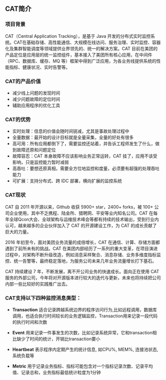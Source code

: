 ## CAT简介

### 项目背景

CAT（Central Application Tracking），是基于 Java 开发的分布式实时监控系统。CAT在基础存储、高性能通信、大规模在线访问、服务治理、实时监控、容器化及集群智能调度等领域提供业界领先的、统一的解决方案。CAT 目前在美团的产品定位是应用层的统一监控组件，基本接入了美团所有核心应用，在中间件（RPC、数据库、缓存、MQ 等）框架中得到广泛应用，为各业务线提供系统的性能指标、健康状况、实时告警等。


### CAT的产品价值

- 减少线上问题的发现时间
- 减少问题故障的定位时间
- 辅助应用程序的优化工具


### CAT的优势

- 实时处理：信息的价值会随时间锐减，尤其是事故处理过程中
- 全量数据：最开始的设计目标就是全量采集，全量的好处有很多
- 高可用：所有应用都倒下了，需要监控还站着，并告诉工程师发生了什么，做到故障还原和问题定位
- 故障容忍：CAT 本身故障不应该影响业务正常运转，CAT 挂了，应用不该受影响，只是监控能力暂时减弱
- 高吞吐：要想还原真相，需要全方位地监控和度量，必须要有超强的处理吞吐能力
- 可扩展：支持分布式、跨 IDC 部署，横向扩展的监控系统


### CAT现状

CAT 自 2011 年开源以来，Github 收获 5900+ star，2400+ forks，被 100+ 公司企业使用，其中不乏携程、陆金所、猎聘网、平安等业内知名公司。CAT 在每年全球Qcon大会、全球架构与运维技术峰会等都有持续的技术输出，受到行业内认可，越来越多的企业伙伴加入了 CAT 的开源建设工作，为 CAT 的成长贡献了巨大的力量。

2016 年初至今，面对美团业务流量的成倍增长，CAT 在通信、计算、存储方面都遇到了前所未有的挑战。CAT 在美团内部经历了一系列的重大变革，在项目演进过程中，对架构不断升级改造，例如消息采样聚合、消息存储、业务多维度指标监控、统一告警等，最终稳定落地，为服务公司未来几年业务流量增长打下基石。

CAT 持续建设 7 年，不断发展，离不开公司业务的快速成长。面向正在使用 CAT 服务的外部公司，今年将对开源版本进行较大的迭代与更新，未来也将持续把公司内部一些比较好的实践推广出去。


### CAT支持以下四种监控消息类型：

+  **Transaction**	  适合记录跨越系统边界的程序访问行为,比如远程调用，数据库调用，也适合执行时间较长的业务逻辑监控，Transaction用来记录一段代码的执行时间和次数

+  **Event**	   用来记录一件事发生的次数，比如记录系统异常，它和transaction相比缺少了时间的统计，开销比transaction要小

+  **Heartbeat**	表示程序内定期产生的统计信息, 如CPU%, MEM%, 连接池状态, 系统负载等

+  **Metric**	  用于记录业务指标、指标可能包含对一个指标记录次数、记录平均值、记录总和，业务指标最低统计粒度为1分钟
